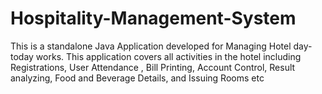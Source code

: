 # Hospitality-Management-System
This is a standalone Java Application developed for Managing Hotel day-today works. This application covers all activities in the hotel including Registrations, User Attendance , Bill Printing, Account Control, Result analyzing, Food and Beverage Details, and Issuing Rooms etc
